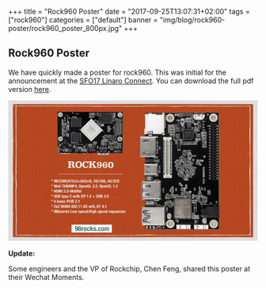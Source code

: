 +++
title = "Rock960 Poster"
date = "2017-09-25T13:07:31+02:00"
tags = ["rock960"]
categories = ["default"]
banner = "img/blog/rock960-poster/rock960_poster_800px.jpg"
+++

## Rock960 Poster


We have quickly made a poster for rock960. This was initial for the announcement at the [SFO17 Linaro Connect](http://connect.linaro.org/). You can download the full pdf version [here](/img/blog/rock960-poster/rock960_poster_wide.pdf).

![rock960 poster](/img/blog/rock960-poster/rock960_poster_800px.jpg)


**Update:**

Some engineers and the VP of Rockchip, Chen Feng, shared this poster at their Wechat Moments.
